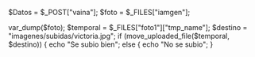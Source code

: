 $Datos = $_POST["vaina"];
$foto = $_FILES["iamgen"];

var_dump($foto);
$temporal = $_FILES["foto1"]["tmp_name"];
$destino = "imagenes/subidas/victoria.jpg";
if (move_uploaded_file($temporal, $destino)) {
  echo "Se subio bien";
else {
  echo "No se subio";
}
